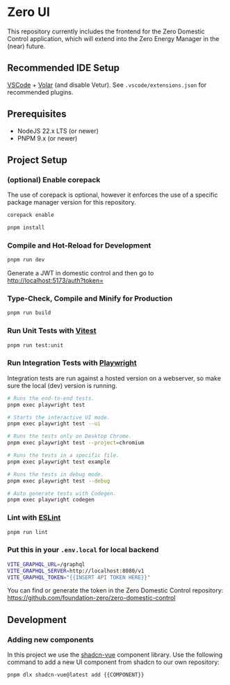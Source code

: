 # Zero UI

This repository currently includes the frontend for the Zero Domestic Control application, which will extend into the Zero Energy Manager in the (near) future.

## Recommended IDE Setup

[VSCode](https://code.visualstudio.com/) + [Volar](https://marketplace.visualstudio.com/items?itemName=Vue.volar) (and disable Vetur). See `.vscode/extensions.json` for recommended plugins.

## Prerequisites

- NodeJS 22.x LTS (or newer)
- PNPM 9.x (or newer)

## Project Setup

### (optional) Enable corepack

The use of corepack is optional, however it enforces the use of a specific package manager version for this repository.

```sh
corepack enable
```

```sh
pnpm install
```

### Compile and Hot-Reload for Development

```sh
pnpm run dev
```

Generate a JWT in domestic control and then go to [http://localhost:5173/auth?token=<token>]()

### Type-Check, Compile and Minify for Production

```sh
pnpm run build
```

### Run Unit Tests with [Vitest](https://vitest.dev/)

```sh
pnpm run test:unit
```

### Run Integration Tests with [Playwright](https://playwright.dev)

Integration tests are run against a hosted version on a webserver, so make sure the local (dev) version is running.

```sh
# Runs the end-to-end tests.
pnpm exec playwright test

# Starts the interactive UI mode.
pnpm exec playwright test --ui

# Runs the tests only on Desktop Chrome.
pnpm exec playwright test --project=chromium

# Runs the tests in a specific file.
pnpm exec playwright test example

# Runs the tests in debug mode.
pnpm exec playwright test --debug

# Auto generate tests with Codegen.
pnpm exec playwright codegen
```

### Lint with [ESLint](https://eslint.org/)

```sh
pnpm run lint
```

### Put this in your `.env.local` for local backend

```sh
VITE_GRAPHQL_URL=/graphql
VITE_GRAPHQL_SERVER=http://localhost:8080/v1
VITE_GRAPHQL_TOKEN="{{INSERT API TOKEN HERE}}"
```

You can find or generate the token in the Zero Domestic Control repository:
https://github.com/foundation-zero/zero-domestic-control

## Development

### Adding new components

In this project we use the [shadcn-vue](https://www.shadcn-vue.com) component library. Use the following command to add a new UI component from shadcn to our own repository:

```sh
pnpm dlx shadcn-vue@latest add {{COMPONENT}}
```
